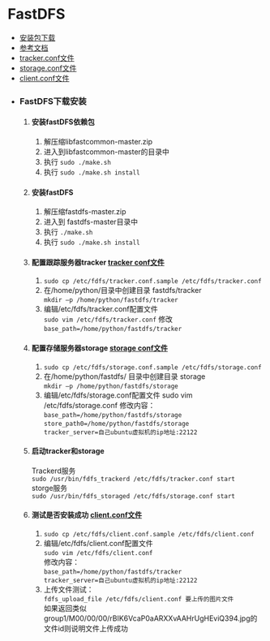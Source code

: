 # FastDFS
- [安装包下载](https://pan.baidu.com/s/1NkK7VbeNBrbTPUeTxcYD6A)
- [参考文档](https://blog.csdn.net/MissEel/article/details/80856194)
- [tracker.conf文件](./conf/tracker.conf)
- [storage.conf文件](./conf/storage.conf)
- [client.conf文件](./conf/client.conf)
- ### FastDFS下载安装
    1. #### 安装fastDFS依赖包
        1. 解压缩libfastcommon-master.zip  
        2. 进入到libfastcommon-master的目录中
        3. 执行 `sudo ./make.sh`
        4. 执行 `sudo ./make.sh install`
        
    2. #### 安装fastDFS
        1. 解压缩fastdfs-master.zip
        2. 进入到 fastdfs-master目录中
        3. 执行 `./make.sh`
        4. 执行 `sudo ./make.sh install`
    3. #### 配置跟踪服务器tracker [tracker conf文件](./conf/tracker.conf)
        1. `sudo cp /etc/fdfs/tracker.conf.sample /etc/fdfs/tracker.conf`
        2. 在/home/python/目录中创建目录 fastdfs/tracker      
        `mkdir –p /home/python/fastdfs/tracker`
        3. 编辑/etc/fdfs/tracker.conf配置文件    
        `sudo vim /etc/fdfs/tracker.conf`
        修改 
        `base_path=/home/python/fastdfs/tracker`
    4. #### 配置存储服务器storage [storage conf文件](./conf/storage.conf)
        1. `sudo cp /etc/fdfs/storage.conf.sample /etc/fdfs/storage.conf`
        2. 在/home/python/fastdfs/ 目录中创建目录 storage  
            `mkdir –p /home/python/fastdfs/storage`
        3. 编辑/etc/fdfs/storage.conf配置文件  sudo vim /etc/fdfs/storage.conf
        修改内容：
        `base_path=/home/python/fastdfs/storage`  
        `store_path0=/home/python/fastdfs/storage`  
        `tracker_server=自己ubuntu虚拟机的ip地址:22122`  
    5. #### 启动tracker和storage
        Trackerd服务  
        `sudo /usr/bin/fdfs_trackerd /etc/fdfs/tracker.conf start`  
        storge服务  
        `sudo /usr/bin/fdfs_storaged /etc/fdfs/storage.conf start`
    6. #### 测试是否安装成功 [client.conf文件](./conf/client.conf)
        1. `sudo cp /etc/fdfs/client.conf.sample /etc/fdfs/client.conf`
        2. 编辑/etc/fdfs/client.conf配置文件  
        `sudo vim /etc/fdfs/client.conf`  
        修改内容：  
        `base_path=/home/python/fastdfs/tracker`  
        `tracker_server=自己ubuntu虚拟机的ip地址:22122`
        3. 上传文件测试：  
        `fdfs_upload_file /etc/fdfs/client.conf 要上传的图片文件`  
        如果返回类似group1/M00/00/00/rBIK6VcaP0aARXXvAAHrUgHEviQ394.jpg的文件id则说明文件上传成功
